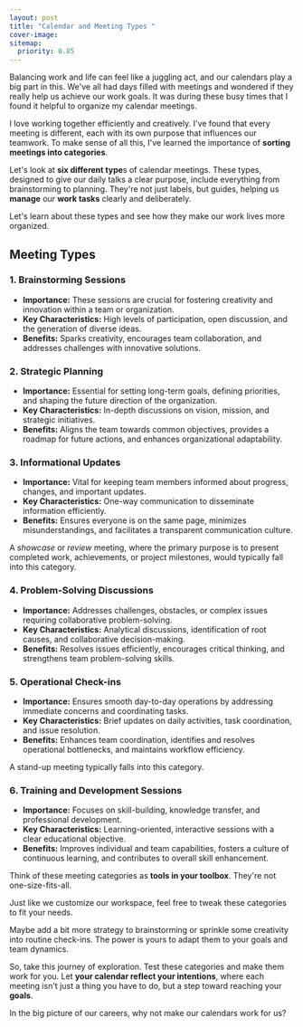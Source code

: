 ```yaml
---
layout: post
title: "Calendar and Meeting Types "
cover-image: 
sitemap:
  priority: 0.85
---
```


Balancing work and life can feel like a juggling act, and our calendars play a big part in this. We've all had days filled with meetings and wondered if they really help us achieve our work goals. It was during these busy times that I found it helpful to organize my calendar meetings.

I love working together efficiently and creatively. I've found that every meeting is different, each with its own purpose that influences our teamwork. To make sense of all this, I've learned the importance of **sorting meetings into categories**.

Let's look at **six different type**s of calendar meetings. These types, designed to give our daily talks a clear purpose, include everything from brainstorming to planning. They're not just labels, but guides, helping us **manage** our **work tasks** clearly and deliberately. 

Let's learn about these types and see how they make our work lives more organized.

## Meeting Types

### 1. Brainstorming Sessions

- **Importance:** These sessions are crucial for fostering creativity and innovation within a team or organization.
- **Key Characteristics:** High levels of participation, open discussion, and the generation of diverse ideas.
- **Benefits:** Sparks creativity, encourages team collaboration, and addresses challenges with innovative solutions.

### 2. Strategic Planning
- **Importance:** Essential for setting long-term goals, defining priorities, and shaping the future direction of the organization.
- **Key Characteristics:** In-depth discussions on vision, mission, and strategic initiatives.
- **Benefits:** Aligns the team towards common objectives, provides a roadmap for future actions, and enhances organizational adaptability.

### 3. Informational Updates
- **Importance:** Vital for keeping team members informed about progress, changes, and important updates.
- **Key Characteristics:** One-way communication to disseminate information efficiently.
- **Benefits:** Ensures everyone is on the same page, minimizes misunderstandings, and facilitates a transparent communication culture.

A *showcase* or *review* meeting, where the primary purpose is to present completed work, achievements, or project milestones, would typically fall into this category.

### 4. Problem-Solving Discussions
- **Importance:** Addresses challenges, obstacles, or complex issues requiring collaborative problem-solving.
- **Key Characteristics:** Analytical discussions, identification of root causes, and collaborative decision-making.
- **Benefits:** Resolves issues efficiently, encourages critical thinking, and strengthens team problem-solving skills.

### 5. Operational Check-ins
- **Importance:** Ensures smooth day-to-day operations by addressing immediate concerns and coordinating tasks.
- **Key Characteristics:** Brief updates on daily activities, task coordination, and issue resolution.
- **Benefits:** Enhances team coordination, identifies and resolves operational bottlenecks, and maintains workflow efficiency.

A stand-up meeting typically falls into this category.

### 6. Training and Development Sessions
- **Importance:** Focuses on skill-building, knowledge transfer, and professional development.
- **Key Characteristics:** Learning-oriented, interactive sessions with a clear educational objective.
- **Benefits:** Improves individual and team capabilities, fosters a culture of continuous learning, and contributes to overall skill enhancement.


Think of these meeting categories as **tools in your toolbox**. 
They're not one-size-fits-all. 

Just like we customize our workspace, feel free to tweak these categories to fit your needs. 

Maybe add a bit more strategy to brainstorming or sprinkle some creativity into routine check-ins. The power is yours to adapt them to your goals and team dynamics.

So, take this journey of exploration. Test these categories and make them work for you. Let **your calendar reflect your intentions**, where each meeting isn't just a thing you have to do, but a step toward reaching your **goals**. 

In the big picture of our careers, why not make our calendars work for us?